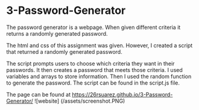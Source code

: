 # 3-Password-Generator
The password generator is a webpage. When given different criteria it returns a randomly generated password. 

The html and css of this assignment was given. However, I created a script that returned a randomly generated password. 

The script prompts users to choose which criteria they want in their passwords. It then creates a password that meets those criteria. I used variables and arrays to store information. Then I used the random function to generate the password. The script can be found in the script.js file.

The page can be found at https://26rsuarez.github.io/3-Password-Generator/
![website] (/assets/screenshot.PNG)
